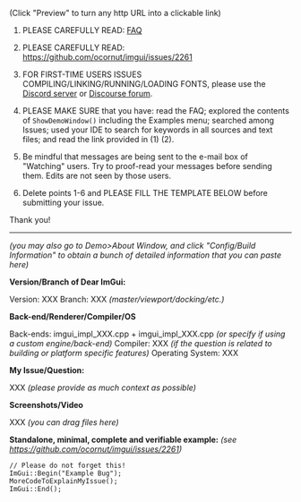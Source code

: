 (Click "Preview" to turn any http URL into a clickable link)

1. PLEASE CAREFULLY READ: [FAQ](https://github.com/ocornut/imgui/blob/master/docs/FAQ.md)

2. PLEASE CAREFULLY READ: https://github.com/ocornut/imgui/issues/2261

2. FOR FIRST-TIME USERS ISSUES COMPILING/LINKING/RUNNING/LOADING FONTS,  please use the [Discord server](https://discord.gg/NgJ4SEP) or [Discourse forum](https://discourse.dearimgui.org/c/getting-started).

3. PLEASE MAKE SURE that you have: read the FAQ; explored the contents of `ShowDemoWindow()` including the Examples menu; searched among Issues; used your IDE to search for keywords in all sources and text files; and read the link provided in (1) (2).

4. Be mindful that messages are being sent to the e-mail box of "Watching" users. Try to proof-read your messages before sending them. Edits are not seen by those users.

5. Delete points 1-6 and PLEASE FILL THE TEMPLATE BELOW before submitting your issue.

Thank you!

----

_(you may also go to Demo>About Window, and click "Config/Build Information" to obtain a bunch of detailed information that you can paste here)_

**Version/Branch of Dear ImGui:**

Version: XXX
Branch: XXX _(master/viewport/docking/etc.)_

**Back-end/Renderer/Compiler/OS**

Back-ends: imgui_impl_XXX.cpp + imgui_impl_XXX.cpp _(or specify if using a custom engine/back-end)_
Compiler: XXX _(if the question is related to building or platform specific features)_
Operating System: XXX

**My Issue/Question:**

XXX _(please provide as much context as possible)_

**Screenshots/Video**

XXX _(you can drag files here)_

**Standalone, minimal, complete and verifiable example:** _(see https://github.com/ocornut/imgui/issues/2261)_
```
// Please do not forget this!
ImGui::Begin("Example Bug");
MoreCodeToExplainMyIssue();
ImGui::End();
```
